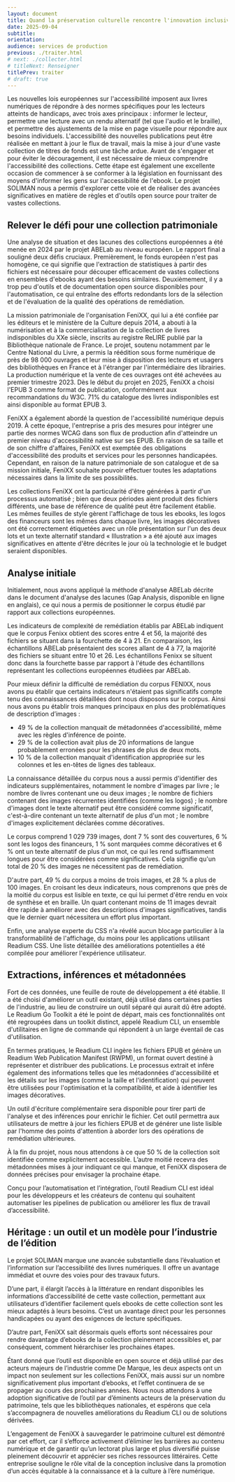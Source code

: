 ```yaml
---
layout: document
title: Quand la préservation culturelle rencontre l'innovation inclusive, retour d'expérience du projet SOLIMAN.
date: 2025-09-04
subtitle: 
orientation: 
audience: services de production
previous: ./traiter.html
# next: ./collecter.html
# titleNext: Renseigner
titlePrev: traiter
# draft: true
---
```


Les nouvelles lois européennes sur l'accessibilité imposent aux livres numériques de répondre à des normes spécifiques pour les lecteurs atteints de handicaps, avec trois axes principaux : informer le lecteur, permettre une lecture avec un rendu alternatif (tel que l'audio et le braille), et permettre des ajustements de la mise en page visuelle pour répondre aux besoins individuels. L'accessibilité des nouvelles publications peut être réalisée en mettant à jour le flux de travail, mais la mise à jour d'une vaste collection de titres de fonds est une tâche ardue. Avant de s'engager et pour éviter le découragement, il est nécessaire de mieux comprendre l'accessibilité des collections. Cette étape est également une excellente occasion de commencer à se conformer à la législation en fournissant des moyens d'informer les gens sur l'accessibilité de l'ebook. Le projet SOLIMAN nous a permis d'explorer cette voie et de réaliser des avancées significatives en matière de règles et d'outils open source pour traiter de vastes collections.

## Relever le défi pour une collection patrimoniale

Une analyse de situation et des lacunes des collections européennes a été menée en 2024 par le projet ABELab au niveau européen. Le rapport final a souligné deux défis cruciaux. Premièrement, le fonds européen n'est pas homogène, ce qui signifie que l'extraction de statistiques à partir des fichiers est nécessaire pour découper efficacement de vastes collections en ensembles d'ebooks ayant des besoins similaires. Deuxièmement, il y a trop peu d'outils et de documentation open source disponibles pour l'automatisation, ce qui entraîne des efforts redondants lors de la sélection et de l'évaluation de la qualité des opérations de remédiation.

La mission patrimoniale de l'organisation FeniXX, qui lui a été confiée par les éditeurs et le ministère de la Culture depuis 2014, a abouti à la numérisation et à la commercialisation de la collection de livres indisponibles du XXe siècle, inscrits au registre ReLIRE publié par la Bibliothèque nationale de France. Le projet, soutenu notamment par le Centre National du Livre, a permis la réédition sous forme numérique de près de 98 000 ouvrages et leur mise à disposition des lecteurs et usagers des bibliothèques en France et à l'étranger par l'intermédiaire des librairies. La production numérique et la vente de ces ouvrages ont été achevées au premier trimestre 2023.
Dès le début du projet en 2025, FeniXX a choisi l'EPUB 3 comme format de publication, conformément aux recommandations du W3C. 71% du catalogue des livres indisponibles est ainsi disponible au format EPUB 3.

FeniXX a également abordé la question de l'accessibilité numérique depuis 2019. À cette époque, l'entreprise a pris des mesures pour intégrer une partie des normes WCAG dans son flux de production afin d'atteindre un premier niveau d'accessibilité native sur ses EPUB.
En raison de sa taille et de son chiffre d'affaires, FeniXX est exemptée des obligations d'accessibilité des produits et services pour les personnes handicapées. Cependant, en raison de la nature patrimoniale de son catalogue et de sa mission initiale, FeniXX souhaite pouvoir effectuer toutes les adaptations nécessaires dans la limite de ses possibilités.

Les collections FeniXX ont la particularité d'être générées à partir d'un processus automatisé ; bien que deux périodes aient produit des fichiers différents, une base de référence de qualité peut être facilement établie. Les mêmes feuilles de style gèrent l'affichage de tous les ebooks, les logos des financeurs sont les mêmes dans chaque livre, les images décoratives ont été correctement étiquetées avec un rôle présentation sur l'un des deux lots et un texte alternatif standard « Illustration » a été ajouté aux images significatives en attente d'être décrites le jour où la technologie et le budget seraient disponibles.

## Analyse initiale

Initialement, nous avons appliqué la méthode d'analyse ABELab décrite dans le document d'analyse des lacunes (Gap Analysis, disponible en ligne en anglais), ce qui nous a permis de positionner le corpus étudié par rapport aux collections européennes.

Les indicateurs de complexité de remédiation établis par ABELab indiquent que le corpus Fenixx obtient des scores entre 4 et 56, la majorité des fichiers se situant dans la fourchette de 4 à 21. En comparaison, les échantillons ABELab présentaient des scores allant de 4 à 77, la majorité des fichiers se situant entre 10 et 26. Les échantillons Fenixx se situent donc dans la fourchette basse par rapport à l'étude des échantillons représentant les collections européennes étudiées par ABELab.

Pour mieux définir la difficulté de remédiation du corpus FENIXX, nous avons pu établir que certains indicateurs n'étaient pas significatifs compte tenu des connaissances détaillées dont nous disposons sur le corpus. Ainsi nous avons pu établir trois manques principaux en plus des problématiques de description d’images : 

* 49 % de la collection manquait de métadonnées d'accessibilité, même avec les règles d'inférence de pointe.
* 29 % de la collection avait plus de 20 informations de langue probablement erronées pour les phrases de plus de deux mots.
* 10 % de la collection manquait d'identification appropriée sur les colonnes et les en-têtes de lignes des tableaux.

La connaissance détaillée du corpus nous a aussi permis d'identifier des indicateurs supplémentaires, notamment le nombre d'images par livre ; le nombre de livres contenant une ou deux images ; le nombre de fichiers contenant des images récurrentes identifiées (comme les logos) ; le nombre d'images dont le texte alternatif peut être considéré comme significatif, c'est-à-dire contenant un texte alternatif de plus d'un mot ; le nombre d'images explicitement déclarées comme décoratives.

Le corpus comprend 1 029 739 images, dont 7 % sont des couvertures, 6 % sont les logos des financeurs, 1 % sont marquées comme décoratives et 6 % ont un texte alternatif de plus d'un mot, ce qui les rend suffisamment longues pour être considérées comme significatives. Cela signifie qu'un total de 20 % des images ne nécessitent pas de remédiation.

D'autre part, 49 % du corpus a moins de trois images, et 28 % a plus de 100 images. En croisant les deux indicateurs, nous comprenons que près de la moitié du corpus est lisible en texte, ce qui lui permet d'être rendu en voix de synthèse et en braille. Un quart contenant moins de 11 images devrait être rapide à améliorer avec des descriptions d'images significatives, tandis que le dernier quart nécessitera un effort plus important.

Enfin, une analyse experte du CSS n'a révélé aucun blocage particulier à la transformabilité de l'affichage, du moins pour les applications utilisant Readium CSS. Une liste détaillée des améliorations potentielles a été compilée pour améliorer l'expérience utilisateur.

## Extractions, inférences et métadonnées 

Fort de ces données, une feuille de route de développement a été établie. Il a été choisi d'améliorer un outil existant, déjà utilisé dans certaines parties de l'industrie, au lieu de construire un outil séparé qui aurait dû être adopté. Le Readium Go Toolkit a été le point de départ, mais ces fonctionnalités ont été regroupées dans un toolkit distinct, appelé Readium CLI, un ensemble d'utilitaires en ligne de commande qui répondent à un large éventail de cas d'utilisation.

En termes pratiques, le Readium CLI ingère les fichiers EPUB et génère un Readium Web Publication Manifest (RWPM), un format ouvert destiné à représenter et distribuer des publications. Le processus extrait et infère également des informations telles que les métadonnées d'accessibilité et les détails sur les images (comme la taille et l'identification) qui peuvent être utilisées pour l'optimisation et la compatibilité, et aide à identifier les images décoratives.

Un outil d'écriture complémentaire sera disponible pour tirer parti de l'analyse et des inférences pour enrichir le fichier. Cet outil permettra aux utilisateurs de mettre à jour les fichiers EPUB et de générer une liste lisible par l'homme des points d'attention à aborder lors des opérations de remédiation ultérieures.

À la fin du projet, nous nous attendons à ce que 50 % de la collection soit identifiée comme explicitement accessible. L’autre moitié recevra des métadonnées mises à jour indiquant ce qui manque, et FeniXX disposera de données précises pour envisager la prochaine étape.

Conçu pour l’automatisation et l’intégration, l’outil Readium CLI est idéal pour les développeurs et les créateurs de contenu qui souhaitent automatiser les pipelines de publication ou améliorer les flux de travail d’accessibilité. 

## Héritage : un outil et un modèle pour l’industrie de l’édition

Le projet SOLIMAN marque une avancée substantielle dans l’évaluation et l’information sur l’accessibilité des livres numériques. Il offre un avantage immédiat et ouvre des voies pour des travaux futurs.

D’une part, il élargit l’accès à la littérature en rendant disponibles les informations d’accessibilité de cette vaste collection, permettant aux utilisateurs d’identifier facilement quels ebooks de cette collection sont les mieux adaptés à leurs besoins. C’est un avantage direct pour les personnes handicapées ou ayant des exigences de lecture spécifiques.

D’autre part, FeniXX sait désormais quels efforts sont nécessaires pour rendre davantage d’ebooks de la collection pleinement accessibles et, par conséquent, comment hiérarchiser les prochaines étapes.

Étant donné que l’outil est disponible en open source et déjà utilisé par des acteurs majeurs de l’industrie comme De Marque, les deux aspects ont un impact non seulement sur les collections FeniXX, mais aussi sur un nombre significativement plus important d’ebooks, et l’effet continuera de se propager au cours des prochaines années. Nous nous attendons à une adoption significative de l’outil par d’éminents acteurs de la préservation du patrimoine, tels que les bibliothèques nationales, et espérons que cela s’accompagnera de nouvelles améliorations du Readium CLI ou de solutions dérivées.

L’engagement de FeniXX à sauvegarder le patrimoine culturel est démontré par cet effort, car il s’efforce activement d’éliminer les barrières au contenu numérique et de garantir qu’un lectorat plus large et plus diversifié puisse pleinement découvrir et apprécier ses riches ressources littéraires. Cette entreprise souligne le rôle vital de la conception inclusive dans la promotion d’un accès équitable à la connaissance et à la culture à l’ère numérique.
